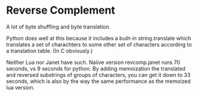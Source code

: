 # Reverse Complement

A lot of byte shuffling and byte translation.

Python does well at this because it includes a built-in string.translate
which translates a set of charachters to some other set of characters
according to a translation table.  (In C obviously.)

Neither Lua nor Janet have such.  Naiive version revcomp.janet runs
70 seconds, vs 9 seconds for python.  By adding memoization the translated
and reversed substrings of groups of characters, you can get it down to
33 seconds, which is also by the way the same performance as the memoized
lua version.

